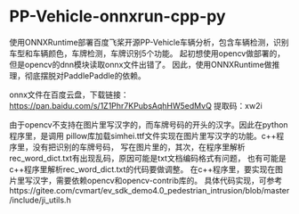 # PP-Vehicle-onnxrun-cpp-py
使用ONNXRuntime部署百度飞桨开源PP-Vehicle车辆分析，包含车辆检测，识别车型和车辆颜色，车牌检测，车牌识别5个功能。
起初想使用opencv做部署的，但是opencv的dnn模块读取onnx文件出错了。
因此，使用ONNXRuntime做推理，彻底摆脱对PaddlePaddle的依赖。

onnx文件在百度云盘，下载链接：https://pan.baidu.com/s/1Z1Phr7KPubsAqhHW5edMvQ 
提取码：xw2i

由于opencv不支持在图片里写汉字的，而车牌号码的开头的汉字。因此在python程序里，是调用
pillow库加载simhei.ttf文件实现在图片里写汉字的功能。c++程序里，没有把识别的车牌号码，
写在图片里的，其次，在程序里解析rec_word_dict.txt有出现乱码，原因可能是txt文档编码格式有问题，
也有可能是c++程序里解析rec_word_dict.txt的代码要做调整。
在c++程序里，要实现在图片里写汉字，需要依赖opencv和opencv-contrib库的。
具体代码实现，可参考https://gitee.com/cvmart/ev_sdk_demo4.0_pedestrian_intrusion/blob/master/include/ji_utils.h
